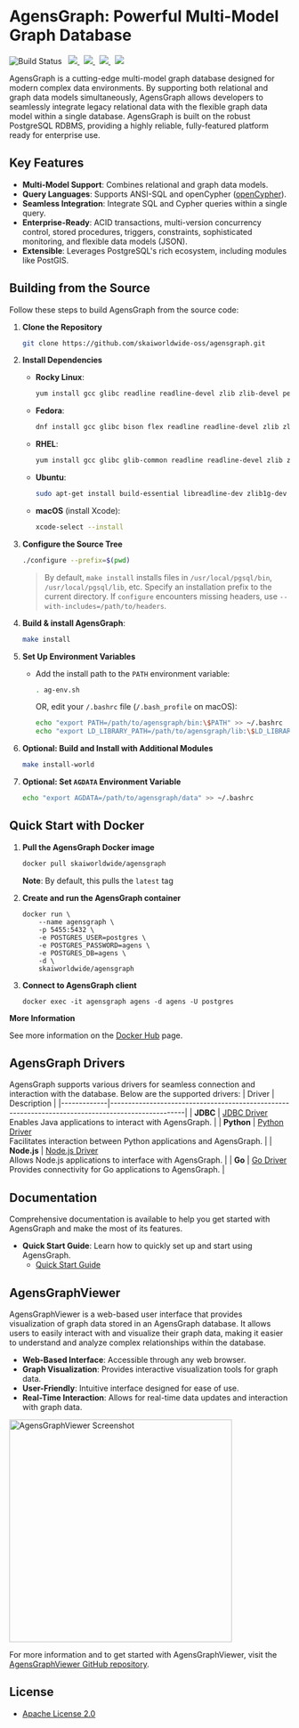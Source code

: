 # AgensGraph: Powerful Multi-Model Graph Database
![Build Status](https://github.com/skaiworldwide-oss/agensgraph/actions/workflows/regression.yml/badge.svg)
&nbsp;
<a href="https://github.com/skaiworldwide-oss/agensgraph/releases">
<img src="https://img.shields.io/badge/Release-v2.15.0-FFA500?labelColor=gray&style=flat&link=https://github.com/skaiworldwide-oss/agensgraph/releases"/>
</a>
&nbsp;
<a href="https://github.com/skaiworldwide-oss/agensgraph/issues">
  <img src="https://img.shields.io/github/issues/skaiworldwide-oss/agensgraph"/>
</a>
&nbsp;
<a href="https://github.com/skaiworldwide-oss/agensgraph/network/members">
 <img src="https://img.shields.io/github/forks/skaiworldwide-oss/agensgraph"/>
</a>
&nbsp;
<a href="https://github.com/skaiworldwide-oss/agensgraph/stargazers">
 <img src="https://img.shields.io/github/stars/skaiworldwide-oss/agensgraph"/>
</a>
<br>

AgensGraph is a cutting-edge multi-model graph database designed for modern complex data environments. By supporting both relational and graph data models simultaneously, AgensGraph allows developers to seamlessly integrate legacy relational data with the flexible graph data model within a single database. AgensGraph is built on the robust PostgreSQL RDBMS, providing a highly reliable, fully-featured platform ready for enterprise use.

## Key Features
- **Multi-Model Support**: Combines relational and graph data models.
- **Query Languages**: Supports ANSI-SQL and openCypher ([openCypher](http://www.opencypher.org)).
- **Seamless Integration**: Integrate SQL and Cypher queries within a single query.
- **Enterprise-Ready**: ACID transactions, multi-version concurrency control, stored procedures, triggers, constraints, sophisticated monitoring, and flexible data models (JSON).
- **Extensible**: Leverages PostgreSQL's rich ecosystem, including modules like PostGIS.

## Building from the Source
Follow these steps to build AgensGraph from the source code:
1. **Clone the Repository**
    ```sh
    git clone https://github.com/skaiworldwide-oss/agensgraph.git
    ```

2. **Install Dependencies**
    - **Rocky Linux**:
        ```sh
        yum install gcc glibc readline readline-devel zlib zlib-devel perl
        ```

    - **Fedora**:
        ```sh
        dnf install gcc glibc bison flex readline readline-devel zlib zlib-devel
        ```

    - **RHEL**:
        ```sh
        yum install gcc glibc glib-common readline readline-devel zlib zlib-devel flex bison
        ```

    - **Ubuntu**:
        ```sh
        sudo apt-get install build-essential libreadline-dev zlib1g-dev flex bison
        ```

    - **macOS** (install Xcode):
        ```bash
        xcode-select --install
        ```

3.  **Configure the Source Tree**
    ```sh
    ./configure --prefix=$(pwd)
    ```
    > By default, `make install` installs files in `/usr/local/pgsql/bin`, `/usr/local/pgsql/lib`, etc. Specify an installation prefix to the current directory. If `configure` encounters missing headers, use `--with-includes=/path/to/headers`.

4. **Build & install AgensGraph**:
    ```sh
    make install
    ```

5. **Set Up Environment Variables**
    - Add the install path to the `PATH` environment variable:
        ```sh
        . ag-env.sh
        ```
      OR, edit your `/.bashrc` file (`/.bash_profile` on macOS):
        ```sh
        echo "export PATH=/path/to/agensgraph/bin:\$PATH" >> ~/.bashrc
        echo "export LD_LIBRARY_PATH=/path/to/agensgraph/lib:\$LD_LIBRARY_PATH" >> ~/.bashrc
        ```
6. **Optional: Build and Install with Additional Modules**
    ```sh
    make install-world
    ```
7. **Optional: Set `AGDATA` Environment Variable**
    ```sh
    echo "export AGDATA=/path/to/agensgraph/data" >> ~/.bashrc
    ```
## Quick Start with Docker

1. **Pull the AgensGraph Docker image**

    ```bash
    docker pull skaiworldwide/agensgraph
    ```
    **Note**: By default, this pulls the `latest` tag

2. **Create and run the AgensGraph container**

    ```
    docker run \
        --name agensgraph \
        -p 5455:5432 \
        -e POSTGRES_USER=postgres \
        -e POSTGRES_PASSWORD=agens \
        -e POSTGRES_DB=agens \
        -d \
        skaiworldwide/agensgraph
    ```

3. **Connect to AgensGraph client**
    ```
    docker exec -it agensgraph agens -d agens -U postgres
    ```

**More Information**

See more information on the [Docker Hub](https://hub.docker.com/r/skaiworldwide/agensgraph) page.

## AgensGraph Drivers
AgensGraph supports various drivers for seamless connection and interaction with the database. Below are the supported drivers:
| Driver      | Description                                                                                       |
|-------------|---------------------------------------------------------------------------------------------------|
| **JDBC**    | [JDBC Driver](https://github.com/skaiworldwide-oss/agensgraph-jdbc) <br> Enables Java applications to interact with AgensGraph. |
| **Python**  | [Python Driver](https://github.com/skaiworldwide-oss/agensgraph-python) <br> Facilitates interaction between Python applications and AgensGraph. |
| **Node.js** | [Node.js Driver](https://github.com/skaiworldwide-oss/agensgraph-nodejs) <br> Allows Node.js applications to interface with AgensGraph. |
| **Go**      | [Go Driver](https://github.com/skaiworldwide-oss/agensgraph-golang) <br> Provides connectivity for Go applications to AgensGraph. |


## Documentation
Comprehensive documentation is available to help you get started with AgensGraph and make the most of its features.
- **Quick Start Guide**: Learn how to quickly set up and start using AgensGraph.
  - [Quick Start Guide](https://www.skaiworldwide.com/_next/static/pdf/agensgraph%20manual%20pdf_quick%20guide_(EN).pdf)

## AgensGraphViewer
AgensGraphViewer is a web-based user interface that provides visualization of graph data stored in an AgensGraph database. It allows users to easily interact with and visualize their graph data, making it easier to understand and analyze complex relationships within the database.
- **Web-Based Interface**: Accessible through any web browser.
- **Graph Visualization**: Provides interactive visualization tools for graph data.
- **User-Friendly**: Intuitive interface designed for ease of use.
- **Real-Time Interaction**: Allows for real-time data updates and interaction with graph data.
<img src="https://github.com/skaiworldwide-oss/agensgraph/blob/main/images/g_result_1.png" alt="AgensGraphViewer Screenshot" width="400" />

For more information and to get started with AgensGraphViewer, visit the [AgensGraphViewer GitHub repository](https://github.com/skaiworldwide-oss/AgensGraphViewer).

## License
- [Apache License 2.0](http://www.apache.org/licenses/LICENSE-2.0)
